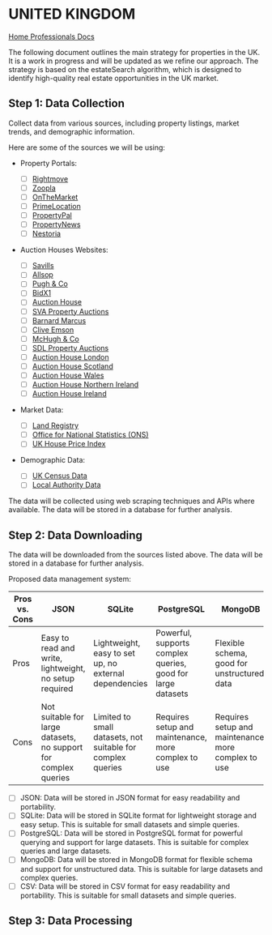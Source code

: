 # UNITED KINGDOM

[Home Professionals Docs](https://mirror-painter-56a.notion.site/20af153f59ff4fa5aa0afcfb0d6d05ce?v=f29c02a3f9df4338b4f69704a0611248)

<!-- TODO: #2 Add main strategy for properties in the uk -->

The following document outlines the main strategy for properties in the UK. It is a work in progress and will be updated as we refine our approach. The strategy is based on the estateSearch algorithm, which is designed to identify high-quality real estate opportunities in the UK market.

## Step 1: Data Collection

Collect data from various sources, including property listings, market trends, and demographic information.

Here are some of the sources we will be using:

- Property Portals:

  - [ ] [Rightmove](https://www.rightmove.co.uk/)
  - [ ] [Zoopla](https://www.zoopla.co.uk/)
  - [ ] [OnTheMarket](https://www.onthemarket.com/)
  - [ ] [PrimeLocation](https://www.primelocation.com/)
  - [ ] [PropertyPal](https://www.propertypal.com/)
  - [ ] [PropertyNews](https://www.propertynews.com/)
  - [ ] [Nestoria](https://www.nestoria.co.uk/)

- Auction Houses Websites:

  - [ ] [Savills](https://www.savills.co.uk/auctions)
  - [ ] [Allsop](https://www.allsop.co.uk/auctions)
  - [ ] [Pugh & Co](https://www.pugh-auctions.com/)
  - [ ] [BidX1](https://bidx1.com/)
  - [ ] [Auction House](https://www.auctionhouse.co.uk/)
  - [ ] [SVA Property Auctions](https://www.svaprop.com/)
  - [ ] [Barnard Marcus](https://www.barnardmarcusauctions.co.uk/)
  - [ ] [Clive Emson](https://www.cliveemson.co.uk/)
  - [ ] [McHugh & Co](https://www.mchughandco.com/)
  - [ ] [SDL Property Auctions](https://www.sdlauctions.co.uk/)
  - [ ] [Auction House London](https://www.auctionhouselondon.co.uk/)
  - [ ] [Auction House Scotland](https://www.auctionhousescotland.co.uk/)
  - [ ] [Auction House Wales](https://www.auctionhousewales.co.uk/)
  - [ ] [Auction House Northern Ireland](https://www.auctionhouseni.com/)
  - [ ] [Auction House Ireland](https://www.auctionhouseireland.com/)

- Market Data:

  - [ ] [Land Registry](https://www.gov.uk/government/organisations/land-registry)
  - [ ] [Office for National Statistics (ONS)](https://www.ons.gov.uk/)
  - [ ] [UK House Price Index](https://www.gov.uk/government/collections/uk-house-price-index-reports)

- Demographic Data:

  - [ ] [UK Census Data](https://www.ons.gov.uk/census)
  - [ ] [Local Authority Data](https://data.london.gov.uk/dataset/local-authority-data)

The data will be collected using web scraping techniques and APIs where available. The data will be stored in a database for further analysis.

## Step 2: Data Downloading

The data will be downloaded from the sources listed above. The data will be stored in a database for further analysis.

Proposed data management system:

|Pros vs. Cons|JSON|SQLite|PostgreSQL|MongoDB|
|---|---|---|---|---|
|Pros|Easy to read and write, lightweight, no setup required|Lightweight, easy to set up, no external dependencies|Powerful, supports complex queries, good for large datasets|Flexible schema, good for unstructured data|
|Cons|Not suitable for large datasets, no support for complex queries|Limited to small datasets, not suitable for complex queries|Requires setup and maintenance, more complex to use|Requires setup and maintenance, more complex to use|

- [ ] JSON: Data will be stored in JSON format for easy readability and portability.
- [ ] SQLite: Data will be stored in SQLite format for lightweight storage and easy setup. This is suitable for small datasets and simple queries.
- [ ] PostgreSQL: Data will be stored in PostgreSQL format for powerful querying and support for large datasets. This is suitable for complex queries and large datasets.
- [ ] MongoDB: Data will be stored in MongoDB format for flexible schema and support for unstructured data. This is suitable for large datasets and complex queries.
- [ ] CSV: Data will be stored in CSV format for easy readability and portability. This is suitable for small datasets and simple queries.

## Step 3: Data Processing
